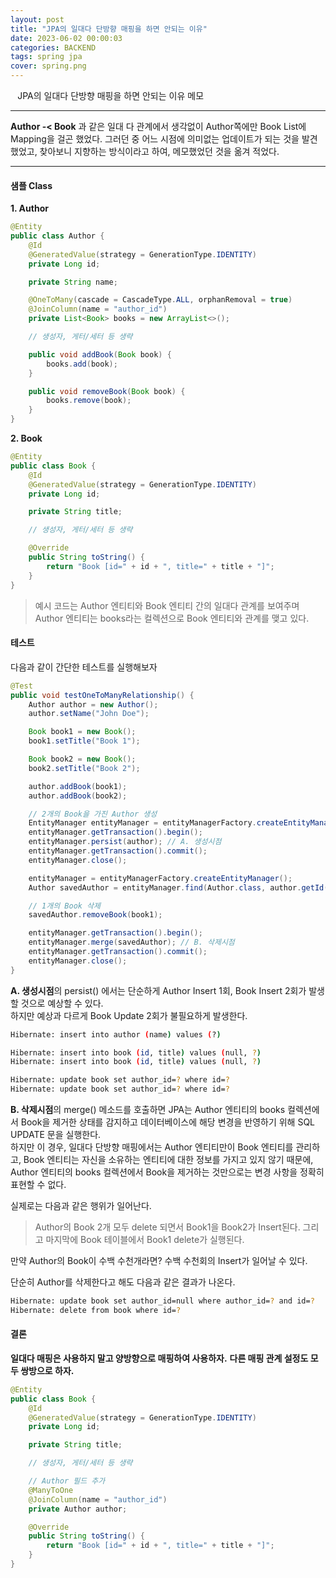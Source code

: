 ```yaml
---
layout: post
title: "JPA의 일대다 단방향 매핑을 하면 안되는 이유"
date: 2023-06-02 00:00:03
categories: BACKEND
tags: spring jpa
cover: spring.png
---
```


<i class="fa-regular fa-circle-check" style="margin-right:0.7rem"></i>JPA의 일대다 단방향 매핑을 하면 안되는 이유 메모

---

**Author -< Book** 과 같은 일대 다 관계에서 생각없이 Author쪽에만 Book List에 Mapping을 걸곤 했었다. 그러던 중 어느 시점에 의미없는 업데이트가 되는 것을 발견했었고,
찾아보니 지향하는 방식이라고 하여, 메모했었던 것을 옮겨 적었다.

---

#### 샘플 Class

**1. Author**
```java
@Entity
public class Author {
    @Id
    @GeneratedValue(strategy = GenerationType.IDENTITY)
    private Long id;

    private String name;

    @OneToMany(cascade = CascadeType.ALL, orphanRemoval = true)
    @JoinColumn(name = "author_id")
    private List<Book> books = new ArrayList<>();

    // 생성자, 게터/세터 등 생략

    public void addBook(Book book) {
        books.add(book);
    }

    public void removeBook(Book book) {
        books.remove(book);
    }
}
```

**2. Book**
```java
@Entity
public class Book {
    @Id
    @GeneratedValue(strategy = GenerationType.IDENTITY)
    private Long id;

    private String title;

    // 생성자, 게터/세터 등 생략

    @Override
    public String toString() {
        return "Book [id=" + id + ", title=" + title + "]";
    }
}
```

> 예시 코드는 Author 엔티티와 Book 엔티티 간의 일대다 관계를 보여주며 Author 엔티티는 books라는 컬렉션으로 Book 엔티티와 관계를 맺고 있다.

#### 테스트

다음과 같이 간단한 테스트를 실행해보자

```java
@Test
public void testOneToManyRelationship() {
    Author author = new Author();
    author.setName("John Doe");

    Book book1 = new Book();
    book1.setTitle("Book 1");

    Book book2 = new Book();
    book2.setTitle("Book 2");

    author.addBook(book1);
    author.addBook(book2);

    // 2개의 Book을 가진 Author 생성
    EntityManager entityManager = entityManagerFactory.createEntityManager();
    entityManager.getTransaction().begin();
    entityManager.persist(author); // A. 생성시점
    entityManager.getTransaction().commit();
    entityManager.close();

    entityManager = entityManagerFactory.createEntityManager();
    Author savedAuthor = entityManager.find(Author.class, author.getId());

    // 1개의 Book 삭제
    savedAuthor.removeBook(book1);

    entityManager.getTransaction().begin();
    entityManager.merge(savedAuthor); // B. 삭제시점
    entityManager.getTransaction().commit();
    entityManager.close();
}
```

**A. 생성시점**의 persist() 에서는 단순하게 Author Insert 1회, Book Insert 2회가 발생할 것으로 예상할 수 있다.   
하지만 예상과 다르게 Book Update 2회가 불필요하게 발생한다.

```bash
Hibernate: insert into author (name) values (?)

Hibernate: insert into book (id, title) values (null, ?)
Hibernate: insert into book (id, title) values (null, ?)

Hibernate: update book set author_id=? where id=?
Hibernate: update book set author_id=? where id=?
```

**B. 삭제시점**의 merge() 메소드를 호출하면 JPA는 Author 엔티티의 books 컬렉션에서 Book을 제거한 상태를 감지하고 데이터베이스에 해당 변경을 반영하기 위해 SQL UPDATE 문을 실행한다.   
하지만 이 경우, 일대다 단방향 매핑에서는 Author 엔티티만이 Book 엔티티를 관리하고, Book 엔티티는 자신을 소유하는 엔티티에 대한 정보를 가지고 있지 않기 때문에, Author 엔티티의 books 컬렉션에서 Book을 제거하는 것만으로는 변경 사항을 정확히 표현할 수 없다.   

실제로는 다음과 같은 행위가 일어난다.

> Author의 Book 2개 모두 delete 되면서 Book1을 Book2가 Insert된다. 그리고 마지막에 Book 테이블에서 Book1 delete가 실행된다.

만약 Author의 Book이 수백 수천개라면? 수백 수천회의 Insert가 일어날 수 있다.

단순히 Author를 삭제한다고 해도 다음과 같은 결과가 나온다.

```bash
Hibernate: update book set author_id=null where author_id=? and id=?
Hibernate: delete from book where id=?
```

#### 결론

<span class="text-danger">**일대다 매핑은 사용하지 말고 양방향으로 매핑하여 사용하자.**</span>
<span class="text-danger">**다른 매핑 관계 설정도 모두 쌍방으로 하자.**</span>

```java
@Entity
public class Book {
    @Id
    @GeneratedValue(strategy = GenerationType.IDENTITY)
    private Long id;

    private String title;

    // 생성자, 게터/세터 등 생략

    // Author 필드 추가
    @ManyToOne
    @JoinColumn(name = "author_id")
    private Author author;

    @Override
    public String toString() {
        return "Book [id=" + id + ", title=" + title + "]";
    }
}
```